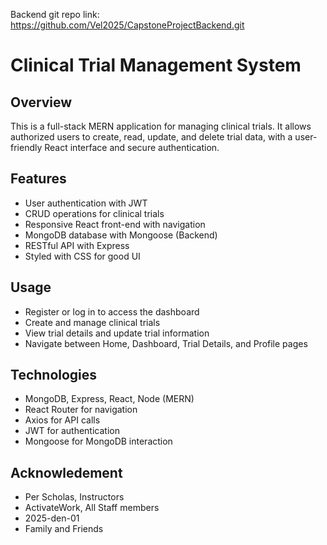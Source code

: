 
Backend git repo link: https://github.com/Vel2025/CapstoneProjectBackend.git

# Clinical Trial Management System

## Overview
This is a full-stack MERN application for managing clinical trials. It allows authorized users to create, read, update, and delete trial data, with a user-friendly React interface and secure authentication.

## Features
- User authentication with JWT
- CRUD operations for clinical trials
- Responsive React front-end with navigation
- MongoDB database with Mongoose (Backend)
- RESTful API with Express
- Styled with CSS for good UI


## Usage
- Register or log in to access the dashboard
- Create and manage clinical trials
- View trial details and update trial information
- Navigate between Home, Dashboard, Trial Details, and Profile pages

## Technologies
- MongoDB, Express, React, Node (MERN)
- React Router for navigation
- Axios for API calls
- JWT for authentication
- Mongoose for MongoDB interaction

## Acknowledement
- Per Scholas, Instructors
- ActivateWork, All Staff members
- 2025-den-01 
- Family and Friends